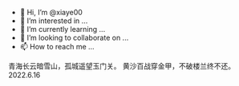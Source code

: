 - 👋 Hi, I’m @xiaye00
- 👀 I’m interested in ...
- 🌱 I’m currently learning ...
- 💞️ I’m looking to collaborate on ...
- 📫 How to reach me ...

<!---
xiaye00/xiaye00 is a ✨ special ✨ repository because its `README.md` (this file) appears on your GitHub profile.
You can click the Preview link to take a look at your changes.
--->



青海长云暗雪山，孤城遥望玉门关。
黄沙百战穿金甲，不破楼兰终不还。
                     2022.6.16
